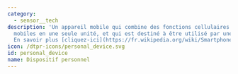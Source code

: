 ```yaml
---
category: 
  - sensor__tech
description: 'Un appareil mobile qui combine des fonctions cellulaires et informatiques
  mobiles en une seule unité, et qui est destiné à être utilisé par une seule personne.
  En savoir plus [cliquez-ici](https://fr.wikipedia.org/wiki/Smartphone) '
icon: /dtpr-icons/personal_device.svg
id: personal_device
name: Dispositif personnel
---
```

